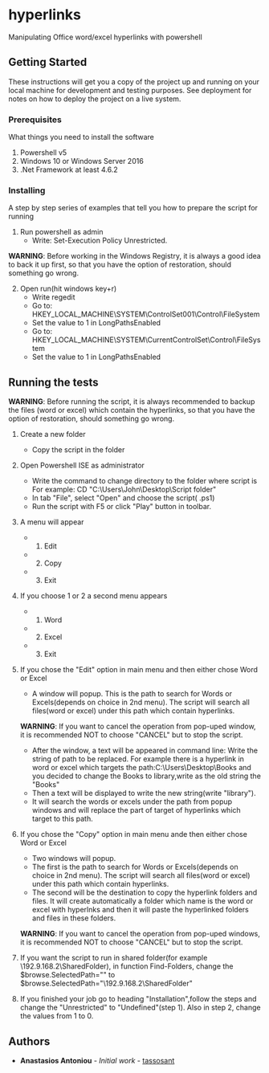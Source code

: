 # hyperlinks
Manipulating Office word/excel hyperlinks with powershell
 

## Getting Started

These instructions will get you a copy of the project up and running on your local machine for development and testing purposes. See deployment for notes on how to deploy the project on a live system.

### Prerequisites

What things you need to install the software

1. Powershell v5
2. Windows 10 or Windows Server 2016
3. .Net Framework at least 4.6.2


### Installing

A step by step series of examples that tell you how to prepare the script for running

1. Run powershell as admin
	* Write: Set-Execution Policy Unrestricted.

__WARNING__: Before working in the Windows Registry, it is always a good idea to back it up first, so that you have the option of restoration, should something go wrong.

2. Open run(hit windows key+r)
	* Write regedit
	* Go to: HKEY_LOCAL_MACHINE\SYSTEM\ControlSet001\Control\FileSystem
	* Set the value to 1 in LongPathsEnabled
	* Go to: HKEY_LOCAL_MACHINE\SYSTEM\CurrentControlSet\Control\FileSystem
	* Set the value to 1 in LongPathsEnabled


## Running the tests

__WARNING__: Before running the script, it is always recommended to backup the files (word or excel) which contain the hyperlinks, so that you have the option of restoration, should something go wrong.

1. Create a new folder
	* Copy the script in the folder
2. Open Powershell ISE as administrator
	* Write the command to change directory to the folder where script is
	For example: CD "C:\Users\John\Desktop\Script folder"
	* In tab "File", select "Open" and choose the script(   .ps1)
	* Run the script with F5 or click "Play" button in toolbar.
3. A menu will appear
	* 1. Edit
	* 2. Copy
	* 3. Exit
4. If you choose 1 or 2 a second menu appears
	* 1. Word
	* 2. Excel
	* 3. Exit
5. If you chose the "Edit" option in main menu and then either chose Word or Excel
	* A window will popup. This is the path to search for Words or Excels(depends on choice in 2nd 	menu). The script will search all files(word or excel) under this path which contain hyperlinks.

	__WARNING__: If you want to cancel the operation from pop-uped window, it is recommended NOT to choose "CANCEL" but to stop the script.

	* After the window, a text will be appeared in command line: Write the string of path to be 	replaced.
	For example there is a hyperlink in word or excel which targets the path:C:\Users\Desktop\Books
and you decided to change the Books to library,write as the old string the "Books"
	* Then a text will be displayed to write the new string(write "library").
	* It will search the words or excels under the path from popup windows and will replace the part of target of hyperlinks which target to this path.
6. If you chose the "Copy" option in main menu ande then either chose Word or Excel
	* Two windows will popup.
	* The first is the path to search for Words or Excels(depends on choice in 2nd 	menu). The script will search all files(word or excel) under this path which contain hyperlinks.
	* The second will be the destination to copy the hyperlink folders and files. It will create automatically a folder which name is the word or excel with hyperlnks and then it will paste the hyperlinked folders and files in these folders.

	__WARNING__: If you want to cancel the operation from pop-uped windows, it is recommended NOT to choose "CANCEL" but to stop the script.

7. If you want the script to run in shared folder(for example \\192.9.168.2\SharedFolder), in function Find-Folders, change the $browse.SelectedPath="" to $browse.SelectedPath="\\192.9.168.2\SharedFolder"
	
8. If you finished your job go to heading "Installation",follow the steps and change the "Unrestricted" to "Undefined"(step 1). Also in step 2, change the values from 1 to 0.

## Authors

* **Anastasios Antoniou** - *Initial work* - [tassosant](https://github.com/tassosant)

